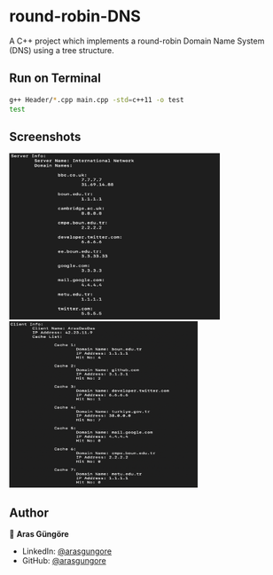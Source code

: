 # round-robin-DNS

A C++ project which implements a round-robin Domain Name System (DNS) using a tree structure.



## Run on Terminal

```sh
g++ Header/*.cpp main.cpp -std=c++11 -o test
test
```



## Screenshots

<p align="left">
    <img alt="Screenshot" src="https://github.com/arasgungore/domain-name-system/blob/main/Screenshots/1.png" width="380" height="300">
    <img alt="Screenshot" src="https://github.com/arasgungore/domain-name-system/blob/main/Screenshots/2.png" width="340" height="300">
</p>



## Author

👤 **Aras Güngöre**

* LinkedIn: [@arasgungore](https://www.linkedin.com/in/arasgungore)
* GitHub: [@arasgungore](https://github.com/arasgungore)
